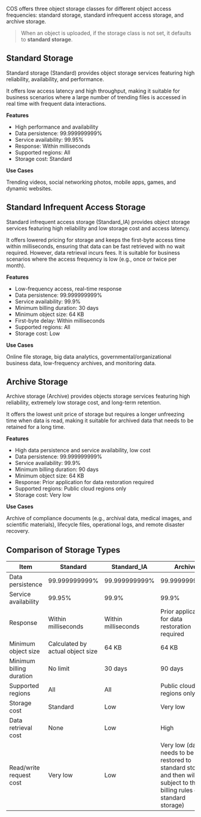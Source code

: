 COS offers three object storage classes for different object access frequencies: standard storage, standard infrequent access storage, and archive storage.

> When an object is uploaded, if the storage class is not set, it defaults to **standard storage**.

## Standard Storage

Standard storage (Standard) provides object storage services featuring high reliability, availability, and performance.

It offers low access latency and high throughput, making it suitable for business scenarios where a large number of trending files is accessed in real time with frequent data interactions.

**Features**
- High performance and availability
- Data persistence: 99.999999999%
- Service availability: 99.95%
- Response: Within milliseconds
- Supported regions: All
- Storage cost: Standard

**Use Cases**

Trending videos, social networking photos, mobile apps, games, and dynamic websites.

## Standard Infrequent Access Storage

Standard infrequent access storage (Standard_IA) provides object storage services featuring high reliability and low storage cost and access latency.

It offers lowered pricing for storage and keeps the first-byte access time within milliseconds, ensuring that data can be fast retrieved with no wait required. However, data retrieval incurs fees. It is suitable for business scenarios where the access frequency is low (e.g., once or twice per month).

**Features**

- Low-frequency access, real-time response
- Data persistence: 99.999999999%
- Service availability: 99.9%
- Minimum billing duration: 30 days
- Minimum object size: 64 KB
- First-byte delay: Within milliseconds
- Supported regions: All
- Storage cost: Low

**Use Cases**

Online file storage, big data analytics, governmental/organizational business data, low-frequency archives, and monitoring data.

## Archive Storage

Archive storage (Archive) provides objects storage services featuring high reliability, extremely low storage cost, and long-term retention.

It offers the lowest unit price of storage but requires a longer unfreezing time when data is read, making it suitable for archived data that needs to be retained for a long time.

**Features**

- High data persistence and service availability, low cost
- Data persistence: 99.999999999%
- Service availability: 99.9%
- Minimum billing duration: 90 days
- Minimum object size: 64 KB
- Response: Prior application for data restoration required
- Supported regions: Public cloud regions only
- Storage cost: Very low

**Use Cases**

Archive of compliance documents (e.g., archival data, medical images, and scientific materials), lifecycle files, operational logs, and remote disaster recovery.

## Comparison of Storage Types

Item 	 | Standard | 	Standard_IA | 	Archive
---|---|---|----
Data persistence |	99.999999999%	|99.999999999%|	99.999999999%
Service availability 	|99.95%	|99.9%	|99.9%
Response 	| Within milliseconds 	| Within milliseconds 	| Prior application for data restoration required
Minimum object size |	 Calculated by actual object size |	64 KB|	64 KB
Minimum billing duration 	| No limit 	| 30 days 	| 90 days
Supported regions 	| All 	| All 	| Public cloud regions only
Storage cost 	| Standard 	| Low 	| Very low
Data retrieval cost 	| None 	| Low 	| High
Read/write request cost 	| Very low 	| Low 	| Very low (data needs to be restored to standard storage and then will be subject to the billing rules of standard storage)
